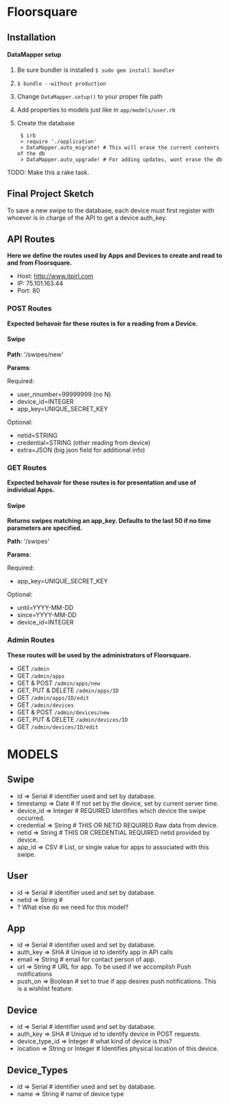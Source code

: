 # Floorsquare

Installation
------------

#### DataMapper setup

1. Be sure bundler is installed `$ sudo gem install bundler`
2. `$ bundle --without production`
3. Change `DataMapper.setup()` to your proper file path
4. Add properties to models just like in `app/models/user.rb`
5. Create the database

        $ irb
        > require './application'
        > DataMapper.auto_migrate! # This will erase the current contents of the db
        > DataMapper.auto_upgrade! # For adding updates, wont erase the db
TODO: Make this a rake task.

## Final Project Sketch

To save a new swipe to the database, each device must first register with whoever is in charge of the API to get a device auth_key. 


API Routes
----------
**Here we define the routes used by Apps and Devices to create and read to and from Floorsquare.**

- Host: http://www.itpirl.com
- IP: 75.101.163.44
- Port: 80

### POST Routes
**Expected behavoir for these routes is for a reading from a Device.**

#### Swipe

**Path**: '/swipes/new'

**Params**:

Required:

- user_nnumber=99999999 (no N)
- device_id=INTEGER
- app_key=UNIQUE_SECRET_KEY

Optional:

- netid=STRING
- credential=STRING (other reading from device)
- extra=JSON (big json field for additional info)

### GET Routes
**Expected behavoir for these routes is for presentation and use of individual Apps.**

#### Swipe
**Returns swipes matching an app_key. Defaults to the last 50 if no time parameters are specified.**

**Path**: '/swipes'

**Params**:

Required:

- app_key=UNIQUE_SECRET_KEY

Optional:

- until=YYYY-MM-DD
- since=YYYY-MM-DD
- device_id=INTEGER


### Admin Routes
**These routes will be used by the administrators of Floorsquare.**

- GET `/admin`
- GET `/admin/apps`
- GET & POST `/admin/apps/new`
- GET, PUT & DELETE `/admin/apps/ID`
- GET `/admin/apps/ID/edit`
- GET `/admin/devices`
- GET & POST `/admin/devices/new`
- GET, PUT & DELETE `/admin/devices/ID`
- GET `/admin/devices/ID/edit`


MODELS
==========

Swipe
----------
* id => Serial # identifier used and set by database.
* timestamp => Date # If not set by the device, set by current server time.
* device_id => Integer # REQUIRED Identifies which device the swipe occurred.
* credential => String # THIS OR NETID REQUIRED Raw data from device.
* netid => String # THIS OR CREDENTIAL REQUIRED netid provided by device.
* app_id => CSV # List, or single value for apps to associated with this swipe.

User
-----------
* id => Serial # identifier used and set by database.
* netid => String # 
* ? What else do we need for this model?

App
-----------
* id => Serial # identifier used and set by database.
* auth_key => SHA # Unique id to identify app in API calls
* email => String # email for contact person of app.
* url => String # URL for app. To be used if we accomplish Push notifications
* push_on => Boolean # set to true if app desires push notifications. This is a wishlist feature.

Device
-----------
* id => Serial # identifier used and set by database.
* auth_key => SHA # Unique id to identify device in POST requests.
* device_type_id => Integer # what kind of device is this?
* location => String or Integer # Identifies physical location of this device.

Device_Types
-----------
* id => Serial # identifier used and set by database.
* name => String # name of device type
